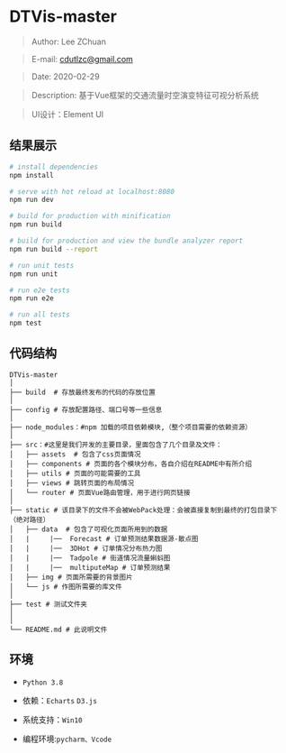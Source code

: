 
# DTVis-master
> Author: Lee ZChuan

> E-mail: cdutlzc@gmail.com

> Date: 2020-02-29

>Description: 基于Vue框架的交通流量时空演变特征可视分析系统

>UI设计：Element UI

## 结果展示

``` bash
# install dependencies
npm install

# serve with hot reload at localhost:8080
npm run dev

# build for production with minification
npm run build

# build for production and view the bundle analyzer report
npm run build --report

# run unit tests
npm run unit

# run e2e tests
npm run e2e

# run all tests
npm test
```

## 代码结构
```
DTVis-master
│
├── build  # 存放最终发布的代码的存放位置
│ 
├── config # 存放配置路径、端口号等一些信息
│ 
├── node_modules：#npm 加载的项目依赖模块,（整个项目需要的依赖资源）
│ 
├── src：#这里是我们开发的主要目录，里面包含了几个目录及文件：
│   ├── assets  # 包含了css页面情况
│   ├── components # 页面的各个模块分布，各自介绍在README中有所介绍
│   ├── utils # 页面的可能需要的工具
│   ├── views # 跳转页面的布局情况
│   └── router # 页面Vue路由管理，用于进行网页链接
│
├── static # 该目录下的文件不会被WebPack处理：会被直接复制到最终的打包目录下 （绝对路径）
│   ├── data  # 包含了可视化页面所用到的数据
│   |     |──  Forecast # 订单预测结果数据源-散点图
│   |     |──  3DHot # 订单情况分布热力图
│   |     |──  Tadpole # 街道情况流量蝌蚪图
│   |     |──  multiputeMap # 订单预测结果
│   ├── img # 页面所需要的背景图片
│   └── js # 作图所需要的库文件
│
├── test # 测试文件夹
│
│
└── README.md # 此说明文件
```

## 环境

* `Python 3.8 `

* 依赖：`Echarts` `D3.js`

* 系统支持：`Win10` 

* 编程环境:`pycharm、Vcode`

